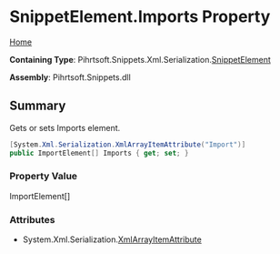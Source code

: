 <a name="_top"></a>

# SnippetElement\.Imports Property

[Home](../../../../../../README.md#_top)

**Containing Type**: Pihrtsoft\.Snippets\.Xml\.Serialization\.[SnippetElement](../README.md#_top)

**Assembly**: Pihrtsoft\.Snippets\.dll

## Summary

Gets or sets Imports element\.

```csharp
[System.Xml.Serialization.XmlArrayItemAttribute("Import")]
public ImportElement[] Imports { get; set; }
```

### Property Value

ImportElement\[\]

### Attributes

* System\.Xml\.Serialization\.[XmlArrayItemAttribute](https://docs.microsoft.com/en-us/dotnet/api/system.xml.serialization.xmlarrayitemattribute)

